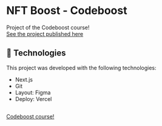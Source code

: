 <h1> NFT Boost - Codeboost </h1>

<p>
Project of the Codeboost course! <br/>
<a href="https://nftboost-codeboost-zeta.vercel.app/" target="_blank">See the project published here</a>
</p>

## 🚀 Technologies

This project was developed with the following technologies:

- Next.js
- Git
- Layout: Figma
- Deploy: Vercel

##

<p>
<a href="https://codeboost.com.br/" target="_blank">Codeboost course!</a>
</p>

